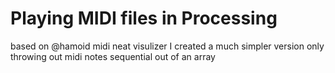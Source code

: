 # Playing MIDI files in Processing
based on @hamoid midi neat visulizer
I created a much simpler version only throwing out  midi notes sequential out of an array
